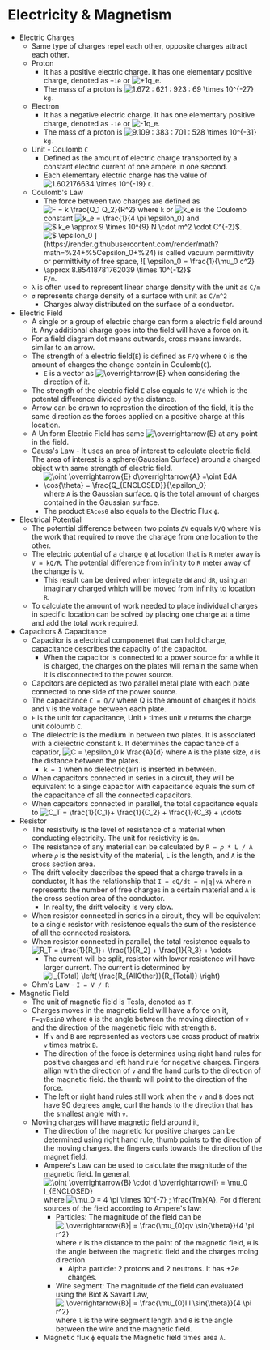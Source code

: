 # Electricity & Magnetism

- Electric Charges
  - Same type of charges repel each other, opposite charges attract each other.
  - Proton
    - It has a positive electric charge. It has one elementary positive charge, denoted as `+1e` or ![$+1q_e$](https://render.githubusercontent.com/render/math?math=%24%2B1q_e%24).
    - The mass of a proton is ![$1.672 : 621 : 923 : 69 \times 10^{-27}$](https://render.githubusercontent.com/render/math?math=%241.672+%5C%3A+621+%5C%3A+923+%5C%3A+69+%5Ctimes+10%5E%7B-27%7D%24) `kg`.
  - Electron
    - It has a negative electric charge. It has one elementary positive charge, denoted as `-1e` or ![$-1q_e$](https://render.githubusercontent.com/render/math?math=%24-1q_e%24).
    - The mass of a proton is ![$9.109 : 383 : 701 : 528 \times 10^{-31}$](https://render.githubusercontent.com/render/math?math=%249.109+%5C%3A+383+%5C%3A+701+%5C%3A+528+%5Ctimes+10%5E%7B-31%7D%24) `kg`.
  - Unit - Coulomb `C`
    - Defined as the amount of electric charge transported by a constant electric current of one ampere in one second.
    - Each elementary electric charge has the value of ![$1.602176634 \times 10^{-19}$](https://render.githubusercontent.com/render/math?math=%241.602176634+%5Ctimes+10%5E%7B-19%7D%24) `C`.
  - Coulomb's Law
    - The force between two charges are defined as ![$F = k \frac{Q_1 Q_2}{R^2}$](https://render.githubusercontent.com/render/math?math=%24F+%3D+k+%5Cfrac%7BQ_1+Q_2%7D%7BR%5E2%7D%24) where `k` or ![$k_e$](https://render.githubusercontent.com/render/math?math=%24k_e%24) is the Coulomb constant ![$k_e = \frac{1}{4 \pi \epsilon_0}$](https://render.githubusercontent.com/render/math?math=%24k_e+%3D+%5Cfrac%7B1%7D%7B4+%5Cpi+%5Cepsilon_0%7D%24) and ![$ k_e \approx 9 \times 10^{9} N \cdot m^2 \cdot C^{-2}$](https://render.githubusercontent.com/render/math?math=%24+k_e+%5Capprox+9+%5Ctimes+10%5E%7B9%7D+N+%5Ccdot+m%5E2+%5Ccdot+C%5E%7B-2%7D%24).
    - ![$ \epsilon_0 $](https://render.githubusercontent.com/render/math?math=%24+%5Cepsilon_0+%24) is called vacuum permittivity or permittivity of free space, ![$ \epsilon_0 = \frac{1}{\mu_0 c^2} \approx 8.85418781762039 \times 10^{-12}$](https://render.githubusercontent.com/render/math?math=%24+%5Cepsilon_0+%3D+%5Cfrac%7B1%7D%7B%5Cmu_0+c%5E2%7D+%5Capprox+8.85418781762039+%5Ctimes+10%5E%7B-12%7D%24)`F/m`.
  - `λ` is often used to represent linear charge density with the unit as `C/m`
  - `σ` represents charge density of a surface with unit as `C/m^2`
    - Charges alway distributed on the surface of a conductor.
- Electric Field
  - A single or a group of electric charge can form a electric field around it. Any additional charge goes into the field will have a force on it.
  - For a field diagram dot means outwards, cross means inwards. similar to an arrow.
  - The strength of a electric field(`E`) is defined as `F/Q` where `Q` is the amount of charges the change contain in Coulomb(`C`).
    - `E` is a vector as ![$\overrightarrow{E}$](https://render.githubusercontent.com/render/math?math=%24%5Coverrightarrow%7BE%7D%24) when considering the direction of it.
  - The strength of the electric field `E` also equals to `V/d` which is the potental difference divided by the distance.
  - Arrow can be drawn to represtion the direction of the field, it is the same direction as the forces applied on a positive charge at this location.
  - A Uniform Electric Field has same ![$\overrightarrow{E}$](https://render.githubusercontent.com/render/math?math=%24%5Coverrightarrow%7BE%7D%24) at any point in the field.
  - Gauss's Law - It uses an area of interest to calculate electric field. The area of interest is a sphere(Gaussian Surface) around a charged object with same strength of electric field.
    - ![$\oint \overrightarrow{E} d\overrightarrow{A} =\oint EdA \cos{\theta} = \frac{Q_{ENCLOSED}}{\epsilon_0}$](https://render.githubusercontent.com/render/math?math=%24%5Coint+%5Coverrightarrow%7BE%7D+d%5Coverrightarrow%7BA%7D+%3D%5Coint+EdA+%5Ccos%7B%5Ctheta%7D+%3D+%5Cfrac%7BQ_%7BENCLOSED%7D%7D%7B%5Cepsilon_0%7D%24) where `A` is the Gaussian surface. `Q` is the total amount of charges contained in the Gaussian surface.
    - The product `EAcosθ` also equals to the Electric Flux `ϕ`.
- Electrical Potential
  - The potential difference between two points `ΔV` equals `W/Q` where `W` is the work that required to move the charage from one location to the other.
  - The electric potential of a charge `Q` at location that is `R` meter away is `V = kQ/R`. The potential difference from infinity to `R` meter away of the change is `V`.
    - This result can be derived when integrate `dW` and `dR`, using an imaginary charged which will be moved from infinity to location `R`.
  - To calculate the amount of work needed to place individual charges in specific location can be solved by placing one charge at a time and add the total work required.
- Capacitors & Capacitance
  - Capacitor is a electrical componenet that can hold charge, capacitance describes the capacity of the capacitor.
    - When the capacitor is connected to a power source for a while it is charged, the charges on the plates will remain the same when it is disconnected to the power source.
  - Capcitors are depicted as two parallel metal plate with each plate connected to one side of the power source.
  - The capacitance `C = Q/V` where Q is the amount of charges it holds and `V` is the voltage between each plate.
  - `F` is the unit for capacitance, Unit `F` times unit `V` returns the charge unit coloumb `C`.
  - The dielectric is the medium in between two plates. It is associated with a dielectric constant `k`. It determines the capacitance of a capatior, ![$C = \epsilon_0 k \frac{A}{d}$](https://render.githubusercontent.com/render/math?math=%24C+%3D+%5Cepsilon_0+k+%5Cfrac%7BA%7D%7Bd%7D%24) where `A` is the plate size, `d` is the distance between the plates.
    - `k = 1` when no dielectric(air) is inserted in between.
  - When capacitors connected in series in a circuit, they will be equivalent to a singe capacitor with capacitance equals the sum of the capacitance of all the connected capacitors.
  - When capcaitors connected in parallel, the total capacitance equals to ![$C_T = \frac{1}{C_1}+ \frac{1}{C_2} + \frac{1}{C_3} + \cdots$](https://render.githubusercontent.com/render/math?math=%24C_T+%3D+%5Cfrac%7B1%7D%7BC_1%7D%2B+%5Cfrac%7B1%7D%7BC_2%7D+%2B+%5Cfrac%7B1%7D%7BC_3%7D+%2B+%5Ccdots%24)
- Resistor
  - The resistivity is the level of resistence of a material when conducting electricity. The unit for resistivity is `Ωm`.
  - The resistance of any material can be calculated by `R = 𝜌 * L / A` where `𝜌` is the resistivity of the material, `L` is the length, and `A` is the cross section area.
  - The drift velocity describes the speed that a charge travels in a conductor, It has the relationship that `I = dQ/dt = n|q|vA` where `n` represents the number of free charges in a certain material and `A` is the cross section area of the conductor.
    - In reality, the drift velocity is very slow.
  - When resistor connected in series in a circuit, they will be equivalent to a single resistor with resistence equals the sum of the resistence of all the connected resistors.
  - When resistor connected in parallel, the total resistence equals to ![$R_T = \frac{1}{R_1}+ \frac{1}{R_2} + \frac{1}{R_3} + \cdots$](https://render.githubusercontent.com/render/math?math=%24R_T+%3D+%5Cfrac%7B1%7D%7BR_1%7D%2B+%5Cfrac%7B1%7D%7BR_2%7D+%2B+%5Cfrac%7B1%7D%7BR_3%7D+%2B+%5Ccdots%24)
    - The current will be split, resistor with lower resistence will have larger current. The current is determined by ![$I_{Total} \left( \frac{R_{AllOther}}{R_{Total}} \right)$](https://render.githubusercontent.com/render/math?math=%24I_%7BTotal%7D+%5Cleft%28+%5Cfrac%7BR_%7BAllOther%7D%7D%7BR_%7BTotal%7D%7D+%5Cright%29%24)
  - Ohm's Law - `I = V / R`
- Magnetic Field
  - The unit of magnetic field is Tesla, denoted as `T`.
  - Charges moves in the magnetic field will have a force on it, `F=qvBsinθ` where `θ` is the angle between the moving direction of `v` and the direction of the magenetic field with strength `B`.
    - If `v` and `B` are represented as vectors use cross product of matrix `v` times matrix `B`.
    - The direction of the force is determines using right hand rules for positive charges and left hand rule for negative charges. Fingers allign with the direction of `v` and the hand curls to the direction of the magnetic field. the thumb will point to the direction of the force.
    - The left or right hand rules still work when the `v` and `B` does not have 90 degrees angle, curl the hands to the direction that has the smallest angle with `v`.
  - Moving charges will have magnetic field around it,
    - The direction of the magnetic for positive charges can be determined using right hand rule, thumb points to the direction of the moving charges. the fingers curls towards the direction of the magnet field.
    - Ampere's Law can be used to calculate the magnitude of the magnetic field. In general, ![$\oint \overrightarrow{B} \cdot d \overrightarrow{l} = \mu_0 I_{ENCLOSED}$](https://render.githubusercontent.com/render/math?math=%24%5Coint+%5Coverrightarrow%7BB%7D+%5Ccdot+d+%5Coverrightarrow%7Bl%7D+%3D+%5Cmu_0+I_%7BENCLOSED%7D%24) where ![$\mu_0 = 4 \pi \times 10^{-7} ; \frac{Tm}{A}$](https://render.githubusercontent.com/render/math?math=%24%5Cmu_0+%3D+4+%5Cpi+%5Ctimes+10%5E%7B-7%7D+%5C%3B+%5Cfrac%7BTm%7D%7BA%7D%24). For different sources of the field according to Ampere's law:
      - Particles: The magnitude of the field can be ![$|\overrightarrow{B}| = \frac{\mu_{0}qv \sin{\theta}}{4 \pi r^2}$](https://render.githubusercontent.com/render/math?math=%24%7C%5Coverrightarrow%7BB%7D%7C+%3D+%5Cfrac%7B%5Cmu_%7B0%7Dqv+%5Csin%7B%5Ctheta%7D%7D%7B4+%5Cpi+r%5E2%7D%24) where `r` is the distance to the point of the magnetic field, `θ` is the angle between the magnetic field and the charges moing direction.
        - Alpha particle: 2 protons and 2 neutrons. It has +2e charges.
      - Wire segment: The magnitude of the field can evaluated using the Biot & Savart Law, ![$|\overrightarrow{B}| = \frac{\mu_{0}I l \sin{\theta}}{4 \pi r^2}$](https://render.githubusercontent.com/render/math?math=%24%7C%5Coverrightarrow%7BB%7D%7C+%3D+%5Cfrac%7B%5Cmu_%7B0%7DI+l+%5Csin%7B%5Ctheta%7D%7D%7B4+%5Cpi+r%5E2%7D%24) where `l` is the wire segment length and `θ` is the angle between the wire and the magnetic field.
    - Magnetic flux `ϕ` equals the Magnetic field times area `A`.
